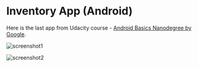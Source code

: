 # Inventory App (Android)

Here is the last app from Udacity course - [Android Basics Nanodegree by Google](http://udacity.com/).

![screenshot1](https://pp.vk.me/c626223/v626223076/19ae1/yy43P4Zypbo.jpg)

![screenshot2](https://pp.vk.me/c626223/v626223076/19aea/_ryRIed66Is.jpg)
